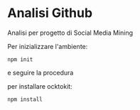 # Analisi Github

Analisi per progetto di Social Media Mining

Per inizializzare l'ambiente:

```
npm init
```
e seguire la procedura

per installare ocktokit:
```
npm install
```
